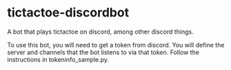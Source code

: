 # tictactoe-discordbot

A bot that plays tictactoe on discord, among other discord things.

To use this bot, you will need to get a token from discord. You will define the server and channels 
that the bot listens to via that token. 
Follow the instructions in tokeninfo_sample.py.
